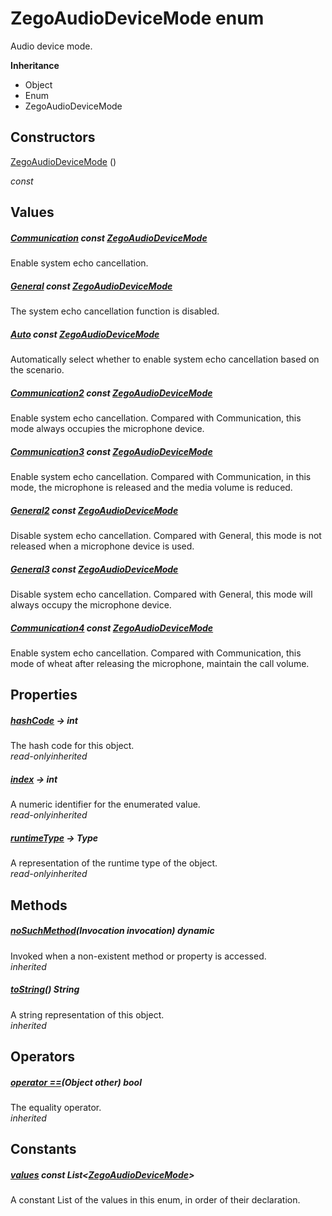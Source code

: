


# ZegoAudioDeviceMode enum







<p>Audio device mode.</p>



**Inheritance**

- Object
- Enum
- ZegoAudioDeviceMode






## Constructors

[ZegoAudioDeviceMode](../zego_uikit_prebuilt_live_audio_room/ZegoAudioDeviceMode/ZegoAudioDeviceMode.md) ()

  _const_ 


## Values

##### [Communication](../zego_uikit_prebuilt_live_audio_room/ZegoAudioDeviceMode.md) const [ZegoAudioDeviceMode](../zego_uikit_prebuilt_live_audio_room/ZegoAudioDeviceMode.md)



<p>Enable system echo cancellation.</p>  




##### [General](../zego_uikit_prebuilt_live_audio_room/ZegoAudioDeviceMode.md) const [ZegoAudioDeviceMode](../zego_uikit_prebuilt_live_audio_room/ZegoAudioDeviceMode.md)



<p>The system echo cancellation function is disabled.</p>  




##### [Auto](../zego_uikit_prebuilt_live_audio_room/ZegoAudioDeviceMode.md) const [ZegoAudioDeviceMode](../zego_uikit_prebuilt_live_audio_room/ZegoAudioDeviceMode.md)



<p>Automatically select whether to enable system echo cancellation based on the scenario.</p>  




##### [Communication2](../zego_uikit_prebuilt_live_audio_room/ZegoAudioDeviceMode.md) const [ZegoAudioDeviceMode](../zego_uikit_prebuilt_live_audio_room/ZegoAudioDeviceMode.md)



<p>Enable system echo cancellation. Compared with Communication, this mode always occupies the microphone device.</p>  




##### [Communication3](../zego_uikit_prebuilt_live_audio_room/ZegoAudioDeviceMode.md) const [ZegoAudioDeviceMode](../zego_uikit_prebuilt_live_audio_room/ZegoAudioDeviceMode.md)



<p>Enable system echo cancellation. Compared with Communication, in this mode, the microphone is released and the media volume is reduced.</p>  




##### [General2](../zego_uikit_prebuilt_live_audio_room/ZegoAudioDeviceMode.md) const [ZegoAudioDeviceMode](../zego_uikit_prebuilt_live_audio_room/ZegoAudioDeviceMode.md)



<p>Disable system echo cancellation. Compared with General, this mode is not released when a microphone device is used.</p>  




##### [General3](../zego_uikit_prebuilt_live_audio_room/ZegoAudioDeviceMode.md) const [ZegoAudioDeviceMode](../zego_uikit_prebuilt_live_audio_room/ZegoAudioDeviceMode.md)



<p>Disable system echo cancellation. Compared with General, this mode will always occupy the microphone device.</p>  




##### [Communication4](../zego_uikit_prebuilt_live_audio_room/ZegoAudioDeviceMode.md) const [ZegoAudioDeviceMode](../zego_uikit_prebuilt_live_audio_room/ZegoAudioDeviceMode.md)



<p>Enable system echo cancellation. Compared with Communication, this mode of wheat after releasing the microphone, maintain the call volume.</p>  





## Properties

##### [hashCode](../zego_uikit_prebuilt_live_audio_room/ZegoAudioDeviceMode/hashCode.md) &#8594; int



The hash code for this object.  
_<span class="feature">read-only</span><span class="feature">inherited</span>_



##### [index](../zego_uikit_prebuilt_live_audio_room/ZegoAudioDeviceMode/index.md) &#8594; int



A numeric identifier for the enumerated value.  
_<span class="feature">read-only</span><span class="feature">inherited</span>_



##### [runtimeType](../zego_uikit_prebuilt_live_audio_room/ZegoAudioDeviceMode/runtimeType.md) &#8594; Type



A representation of the runtime type of the object.  
_<span class="feature">read-only</span><span class="feature">inherited</span>_





## Methods

##### [noSuchMethod](../zego_uikit_prebuilt_live_audio_room/ZegoAudioDeviceMode/noSuchMethod.md)(Invocation invocation) dynamic



Invoked when a non-existent method or property is accessed.  
_<span class="feature">inherited</span>_



##### [toString](../zego_uikit_prebuilt_live_audio_room/ZegoAudioDeviceMode/toString.md)() String



A string representation of this object.  
_<span class="feature">inherited</span>_





## Operators

##### [operator ==](../zego_uikit_prebuilt_live_audio_room/ZegoAudioDeviceMode/operator_equals.md)(Object other) bool



The equality operator.  
_<span class="feature">inherited</span>_










## Constants

##### [values](../zego_uikit_prebuilt_live_audio_room/ZegoAudioDeviceMode/values-constant.md) const List&lt;[ZegoAudioDeviceMode](../zego_uikit_prebuilt_live_audio_room/ZegoAudioDeviceMode.md)>



A constant List of the values in this enum, in order of their declaration.  









